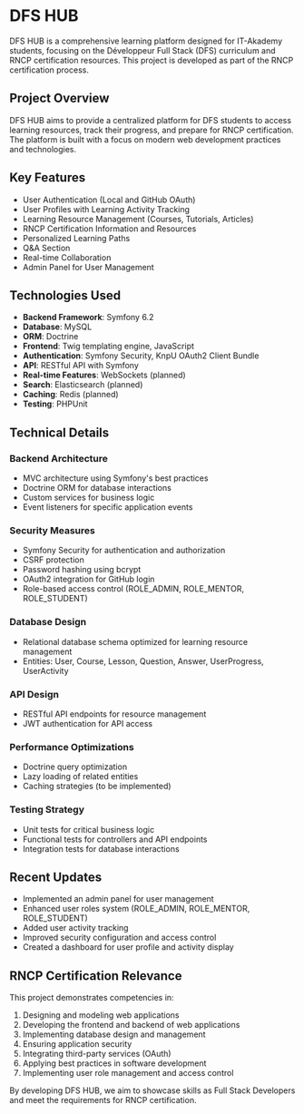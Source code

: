 # DFS HUB

DFS HUB is a comprehensive learning platform designed for IT-Akademy students, focusing on the Développeur Full Stack (DFS) curriculum and RNCP certification resources. This project is developed as part of the RNCP certification process.

## Project Overview

DFS HUB aims to provide a centralized platform for DFS students to access learning resources, track their progress, and prepare for RNCP certification. The platform is built with a focus on modern web development practices and technologies.

## Key Features

- User Authentication (Local and GitHub OAuth)
- User Profiles with Learning Activity Tracking
- Learning Resource Management (Courses, Tutorials, Articles)
- RNCP Certification Information and Resources
- Personalized Learning Paths
- Q&A Section
- Real-time Collaboration
- Admin Panel for User Management

## Technologies Used

- **Backend Framework**: Symfony 6.2
- **Database**: MySQL
- **ORM**: Doctrine
- **Frontend**: Twig templating engine, JavaScript
- **Authentication**: Symfony Security, KnpU OAuth2 Client Bundle
- **API**: RESTful API with Symfony
- **Real-time Features**: WebSockets (planned)
- **Search**: Elasticsearch (planned)
- **Caching**: Redis (planned)
- **Testing**: PHPUnit

## Technical Details

### Backend Architecture

- MVC architecture using Symfony's best practices
- Doctrine ORM for database interactions
- Custom services for business logic
- Event listeners for specific application events

### Security Measures

- Symfony Security for authentication and authorization
- CSRF protection
- Password hashing using bcrypt
- OAuth2 integration for GitHub login
- Role-based access control (ROLE_ADMIN, ROLE_MENTOR, ROLE_STUDENT)

### Database Design

- Relational database schema optimized for learning resource management
- Entities: User, Course, Lesson, Question, Answer, UserProgress, UserActivity

### API Design

- RESTful API endpoints for resource management
- JWT authentication for API access

### Performance Optimizations

- Doctrine query optimization
- Lazy loading of related entities
- Caching strategies (to be implemented)

### Testing Strategy

- Unit tests for critical business logic
- Functional tests for controllers and API endpoints
- Integration tests for database interactions

## Recent Updates

- Implemented an admin panel for user management
- Enhanced user roles system (ROLE_ADMIN, ROLE_MENTOR, ROLE_STUDENT)
- Added user activity tracking
- Improved security configuration and access control
- Created a dashboard for user profile and activity display

## RNCP Certification Relevance

This project demonstrates competencies in:

1. Designing and modeling web applications
2. Developing the frontend and backend of web applications
3. Implementing database design and management
4. Ensuring application security
5. Integrating third-party services (OAuth)
6. Applying best practices in software development
7. Implementing user role management and access control

By developing DFS HUB, we aim to showcase skills as Full Stack Developers and meet the requirements for RNCP certification.
